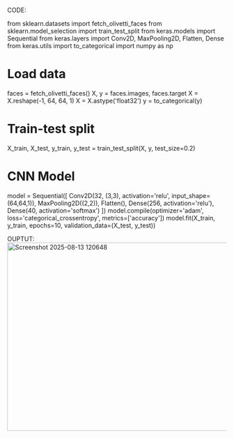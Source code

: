 CODE:

from sklearn.datasets import fetch_olivetti_faces 
from sklearn.model_selection import train_test_split 
from keras.models import Sequential 
from keras.layers import Conv2D, MaxPooling2D, Flatten, Dense 
from keras.utils import to_categorical 
import numpy as np 
# Load data 
faces = fetch_olivetti_faces() 
X, y = faces.images, faces.target 
X = X.reshape(-1, 64, 64, 1) 
X = X.astype('float32') 
y = to_categorical(y) 
# Train-test split 
X_train, X_test, y_train, y_test = train_test_split(X, y, test_size=0.2) 
# CNN Model 
model = Sequential([ 
Conv2D(32, (3,3), activation='relu', input_shape=(64,64,1)), 
MaxPooling2D((2,2)), 
Flatten(), 
Dense(256, activation='relu'), 
Dense(40, activation='softmax') 
]) 
model.compile(optimizer='adam', loss='categorical_crossentropy', 
metrics=['accuracy']) 
model.fit(X_train, y_train, epochs=10, validation_data=(X_test, y_test))

OUPTUT:
<img width="1513" height="432" alt="Screenshot 2025-08-13 120648" src="https://github.com/user-attachments/assets/f02f8015-61e0-4086-a526-93f47e284d77" />
